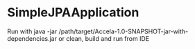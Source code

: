 # SimpleJPAApplication
Run with java -jar /path/target/Accela-1.0-SNAPSHOT-jar-with-dependencies.jar
or clean, build and run from IDE
